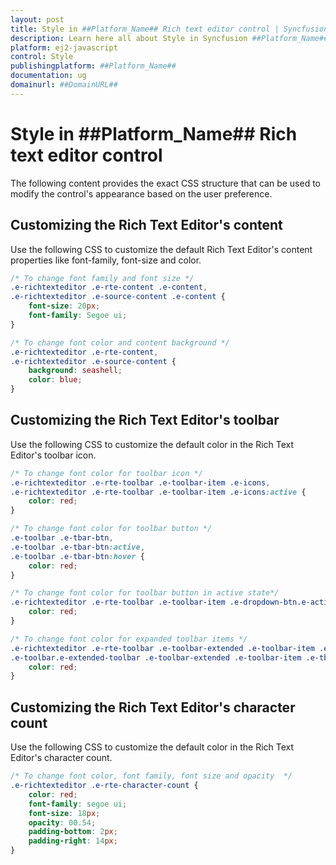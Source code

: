 ```yaml
---
layout: post
title: Style in ##Platform_Name## Rich text editor control | Syncfusion
description: Learn here all about Style in Syncfusion ##Platform_Name## Rich text editor control of Syncfusion Essential JS 2 and more.
platform: ej2-javascript
control: Style 
publishingplatform: ##Platform_Name##
documentation: ug
domainurl: ##DomainURL##
---
```


# Style in ##Platform_Name## Rich text editor control

The following content provides the exact CSS structure that can be used to modify the control's appearance based on the user preference.

## Customizing the Rich Text Editor's content

Use the following CSS to customize the default Rich Text Editor's content properties like font-family, font-size and color.

```css
/* To change font family and font size */
.e-richtexteditor .e-rte-content .e-content,
.e-richtexteditor .e-source-content .e-content {
    font-size: 20px;
    font-family: Segoe ui;
}

/* To change font color and content background */
.e-richtexteditor .e-rte-content,
.e-richtexteditor .e-source-content {
    background: seashell;
    color: blue;
}
```

## Customizing the Rich Text Editor's toolbar

Use the following CSS to customize the default color in the Rich Text Editor's toolbar icon.

```css
/* To change font color for toolbar icon */
.e-richtexteditor .e-rte-toolbar .e-toolbar-item .e-icons,
.e-richtexteditor .e-rte-toolbar .e-toolbar-item .e-icons:active {
    color: red;
}

/* To change font color for toolbar button */
.e-toolbar .e-tbar-btn,
.e-toolbar .e-tbar-btn:active,
.e-toolbar .e-tbar-btn:hover {
    color: red;
}

/* To change font color for toolbar button in active state*/
.e-richtexteditor .e-rte-toolbar .e-toolbar-item .e-dropdown-btn.e-active .e-icons, .e-richtexteditor .e-rte-toolbar .e-toolbar-item .e-dropdown-btn.e-active .e-rte-dropdown-btn-text {
    color: red;
}

/* To change font color for expanded toolbar items */
.e-richtexteditor .e-rte-toolbar .e-toolbar-extended .e-toolbar-item .e-tbar-btn .e-icons,
.e-toolbar.e-extended-toolbar .e-toolbar-extended .e-toolbar-item .e-tbar-btn {
    color: red;
}
```

## Customizing the Rich Text Editor's character count

Use the following CSS to customize the default color in the Rich Text Editor's character count.

```css
/* To change font color, font family, font size and opacity  */
.e-richtexteditor .e-rte-character-count {
    color: red;
    font-family: segoe ui;
    font-size: 18px;
    opacity: 00.54;
    padding-bottom: 2px;
    padding-right: 14px;
}
```
